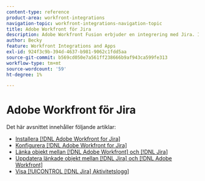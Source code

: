 ```yaml
---
content-type: reference
product-area: workfront-integrations
navigation-topic: workfront-integrations-navigation-topic
title: Adobe Workfront för Jira
description: Adobe Workfront Fusion erbjuder en integrering med Jira. I den här artikeln finns anvisningar om hur du installerar och konfigurerar integreringarna samt hur du använder dem i det dagliga arbetet.
author: Becky
feature: Workfront Integrations and Apps
exl-id: 924f3c9b-394d-4637-b981-9062c1fdd5aa
source-git-commit: b569cd050e7a561ff238666b9af943ca599fe313
workflow-type: tm+mt
source-wordcount: '59'
ht-degree: 1%

---
```


# Adobe Workfront för Jira

Det här avsnittet innehåller följande artiklar:

* [Installera [!DNL Adobe Workfront for Jira]](../../workfront-integrations-and-apps/use-workfront-with-jira/install-workfront-for-jira.md)
* [Konfigurera [!DNL Adobe Workfront for Jira]](../../workfront-integrations-and-apps/use-workfront-with-jira/configure-workfront-for-jira.md)
* [Länka objekt mellan [!DNL Adobe Workfront] och [!DNL Jira]](../../workfront-integrations-and-apps/use-workfront-with-jira/link-items-between-wf-jira.md)
* [Uppdatera länkade objekt mellan [!DNL Jira] och [!DNL Adobe Workfront]](../../workfront-integrations-and-apps/use-workfront-with-jira/update-linked-items-between-jira-wf.md)
* [Visa [!UICONTROL [!DNL Jira] Aktivitetslogg]](../../workfront-integrations-and-apps/use-workfront-with-jira/view-the-jira-activity-log.md)
